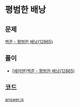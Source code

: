 # 평범한 배낭
## 문제
[백준 - 평범한 배낭(12865)](https://www.acmicpc.net/problem/12865)

## 풀이
- [[에어맨]백준 - 평범한 배낭(12865)](https://develoger.kr/algorithm/%eb%b0%b1%ec%a4%80-%ed%8f%89%eb%b2%94%ed%95%9c-%eb%b0%b0%eb%82%ad12865/)

## 코드
[answer.js](./answer.js)